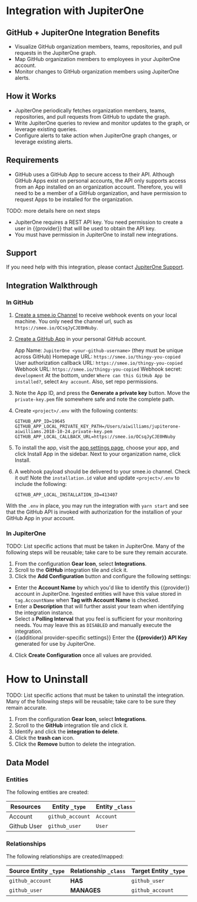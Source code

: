 # Integration with JupiterOne

## GitHub + JupiterOne Integration Benefits

- Visualize GitHub organization members, teams, repositories, and pull requests
  in the JupiterOne graph.
- Map GitHub organization members to employees in your JupiterOne account.
- Monitor changes to GitHub organization members using JupiterOne alerts.

## How it Works

- JupiterOne periodically fetches organization members, teams, repositories, and
  pull requests from GitHub to update the graph.
- Write JupiterOne queries to review and monitor updates to the graph, or
  leverage existing queries.
- Configure alerts to take action when JupiterOne graph changes, or leverage
  existing alerts.

## Requirements

- GitHub uses a GitHub App to secure access to their API. Although GitHub Apps
  exist on personal accounts, the API only supports access from an App installed
  on an organization account. Therefore, you will need to be a member of a
  GitHub organization, and have permission to request Apps to be installed for
  the organization.

TODO: more details here on next steps

- JupiterOne requires a REST API key. You need permission to create a user in
  {{provider}} that will be used to obtain the API key.
- You must have permission in JupiterOne to install new integrations.

## Support

If you need help with this integration, please contact
[JupiterOne Support](https://support.jupiterone.io).

## Integration Walkthrough

### In GitHub

1.  [Create a smee.io Channel](https://smee.io) to receive webhook events on
    your local machine. You only need the channel url, such as
    `https://smee.io/OCsqJyCJE0HNuby`.

2.  [Create a GitHub App](https://github.com/settings/apps/new) in your personal
    GitHub account.

    App Name: `JupiterOne <your-github-username>` (they must be unique across
    GitHub) Homepage URL: `https://smee.io/thingy-you-copied` User authorization
    callback URL: `https://smee.io/thingy-you-copied` Webhook URL:
    `https://smee.io/thingy-you-copied` Webhook secret: `development` At the
    bottom, under `Where can this GitHub App be installed?`, select
    `Any account`. Also, set repo permissions.

3.  Note the App ID, and press the **Generate a private key** button. Move the
    `private-key.pem` file somewhere safe and note the complete path.

4.  Create `<project>/.env` with the following contents:

    ```env
    GITHUB_APP_ID=19645
    GITHUB_APP_LOCAL_PRIVATE_KEY_PATH=/Users/aiwilliams/jupiterone-aiwilliams.2018-10-24.private-key.pem
    GITHUB_APP_LOCAL_CALLBACK_URL=https://smee.io/OCsqJyCJE0HNuby
    ```

5.  To install the app, visit the
    [app settings page](https://github.com/settings/apps), choose your app, and
    click Install App in the sidebar. Next to your organization name, click
    Install.

6.  A webhook payload should be delivered to your smee.io channel. Check it out!
    Note the `installation.id` value and update `<project>/.env` to include the
    following:

    ```env
    GITHUB_APP_LOCAL_INSTALLATION_ID=413407
    ```

With the `.env` in place, you may run the integration with `yarn start` and see
that the GitHub API is invoked with authorization for the installion of your
GitHub App in your account.

### In JupiterOne

TODO: List specific actions that must be taken in JupiterOne. Many of the
following steps will be reusable; take care to be sure they remain accurate.

1. From the configuration **Gear Icon**, select **Integrations**.
2. Scroll to the **GitHub** integration tile and click it.
3. Click the **Add Configuration** button and configure the following settings:

- Enter the **Account Name** by which you'd like to identify this {{provider}}
  account in JupiterOne. Ingested entities will have this value stored in
  `tag.AccountName` when **Tag with Account Name** is checked.
- Enter a **Description** that will further assist your team when identifying
  the integration instance.
- Select a **Polling Interval** that you feel is sufficient for your monitoring
  needs. You may leave this as `DISABLED` and manually execute the integration.
- {{additional provider-specific settings}} Enter the **{{provider}} API Key**
  generated for use by JupiterOne.

4. Click **Create Configuration** once all values are provided.

# How to Uninstall

TODO: List specific actions that must be taken to uninstall the integration.
Many of the following steps will be reusable; take care to be sure they remain
accurate.

1. From the configuration **Gear Icon**, select **Integrations**.
2. Scroll to the **GitHub** integration tile and click it.
3. Identify and click the **integration to delete**.
4. Click the **trash can** icon.
5. Click the **Remove** button to delete the integration.

<!-- {J1_DOCUMENTATION_MARKER_START} -->
<!--
********************************************************************************
NOTE: ALL OF THE FOLLOWING DOCUMENTATION IS GENERATED USING THE
"j1-integration document" COMMAND. DO NOT EDIT BY HAND! PLEASE SEE THE DEVELOPER
DOCUMENTATION FOR USAGE INFORMATION:

https://github.com/JupiterOne/sdk/blob/master/docs/integrations/development.md
********************************************************************************
-->

## Data Model

### Entities

The following entities are created:

| Resources   | Entity `_type`   | Entity `_class` |
| ----------- | ---------------- | --------------- |
| Account     | `github_account` | `Account`       |
| Github User | `github_user`    | `User`          |

### Relationships

The following relationships are created/mapped:

| Source Entity `_type` | Relationship `_class` | Target Entity `_type` |
| --------------------- | --------------------- | --------------------- |
| `github_account`      | **HAS**               | `github_user`         |
| `github_user`         | **MANAGES**           | `github_account`      |

<!--
********************************************************************************
END OF GENERATED DOCUMENTATION AFTER BELOW MARKER
********************************************************************************
-->
<!-- {J1_DOCUMENTATION_MARKER_END} -->
